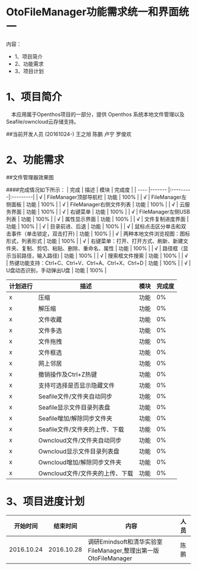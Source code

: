 # OtoFileManager功能需求统一和界面统一

内容：

* 1、项目简介
* 2、功能需求
* 3、项目计划

# 1、项目简介
　本应用属于Openthos项目的一部分，提供 Openthos 系统本地文件管理以及Seafile/owncloud云存储支持。

##当前开发人员 (20161024-)
  王之旭 陈鹏 卢宁 罗俊欢 
 
# 2、功能需求
##文件管理器效果图




####完成情况如下所示：
| 完成     | 描述     | 模块     | 完成度 |
| ---- |-------    |:---------|:---------| 
| √     | FileManager顶部导航栏                                                          | 功能     | 100% |
| √     | FileManager左侧面板                                                            | 功能     | 100% |
| √     | FileManager右侧文件列表                                                         | 功能     | 100% |
| √     | 云服务界面                                                                      | 功能     | 100% |
| √     | 右键菜单                                                                        | 功能     | 100% |
| √     | FileManager左侧USB列表                                                          | 功能     | 100% |
| √     | 属性显示界面                                                                     | 功能     | 100% |
| √     | 文件复制进度界面                                                                  | 功能     | 100% |
| √     | 目录前进、后退                                                                    | 功能     | 100% |
| √     | 鼠标点击区分单击和双击事件（单击锁定，双击打开)                                        | 功能     | 100% |
| √     | 两种本地文件浏览视图：图标形式，列表形式                                              | 功能     | 100% |
| √     | 右键菜单：打开、打开方式、刷新、新建文件夹、复制、剪切、粘贴、删除、重命名、属性             | 功能     | 100% |
| √     | 路径框（显示当前路径，输入路径)                                                      | 功能     | 100% |
| √     | 搜索框文件搜索                                                                     | 功能     | 100% |
| √     | 热键功能支持：Ctrl+C、Ctrl+V、Ctrl+A、Ctrl+X、Ctrl+D                                | 功能     | 100% |
| √     | U盘动态识别，手动弹出U盘                                                            | 功能     | 100% |


| 计划进行     | 描述     | 模块     | 完成度 |
| ---- |-------    |:---------|:---------| 
| x     | 压缩                                                                              | 功能     |   0% |
| x     | 解压缩                                                                            | 功能     |   0% |
| x     | 文件收藏                                                                           | 功能     |   0% |
| x     | 文件多选                                                                           | 功能     |   0% |
| x     | 文件拖拽                                                                           | 功能     |   0% |
| x     | 文件框选                                                                           | 功能     |   0% |
| x     | 网上邻居                                                                           | 功能     |   0% |
| x     | 撤销操作及Ctrl+Z热键                                                                | 功能     |   0% |
| x     | 支持可选择是否显示隐藏文件                                                            | 功能     |   0% |
| x     | Seafile文件/文件夹自动同步                                                           | 功能     |   0% |
| x     | Seafile显示文件目录列表盘                                                            | 功能     |   0% |
| x     | Seafile增加/解除同步文件夹                                                           | 功能     |   0% |
| x     | Seafile文件/文件夹的上传、下载                                                        | 功能     |   0% |
| x     | Owncloud文件/文件夹自动同步                                                          | 功能     |   0% |
| x     | Owncloud显示文件目录列表盘                                                           | 功能     |   0% |
| x     | Owncloud增加/解除同步文件夹                                                          | 功能     |   0% |
| x     | Owncloud文件/文件夹的上传、下载                                                       | 功能     |   0% |


# 3、项目进度计划

| 开始时间  | 结束时间  | 内容 | 人员|
| ---- |------- |-------|:---------|
|2016.10.24| 2016.10.28|调研Emindsoft和清华实验室FileManager,整理出第一版OtoFileManager|陈鹏|
